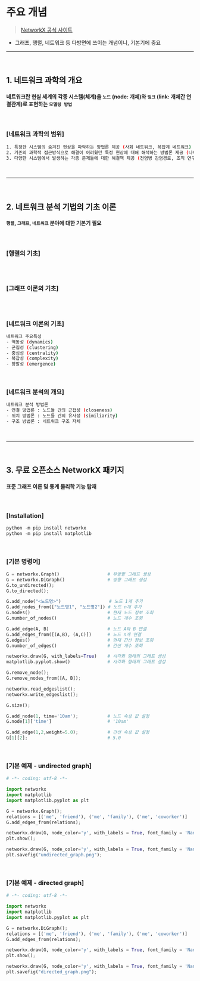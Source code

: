 # 주요 개념 
> [NetworkX 공식 사이트](https://networkx.org/)

* 그래프, 행렬, 네트워크 등 다방면에 쓰이는 개념이니, 기본기에 중요

<hr>
<br>

## 1. 네트워크 과학의 개요

#### 네트워크란 현실 세계의 각종 시스템(체계)을 ```노드``` (node: 개체)와 ```링크``` (link: 개체간 연결관계)로 표현하는 ```모델링 방법```

<br>

### [네트워크 과학의 범위]
```bash
1. 특정한 시스템의 숨겨진 현상을 파악하는 방법론 제공 (사회 네트워크, 복잡계 네트워크)
2. 기존의 과학적 접근방식으로 해결이 어려웠던 특정 현상에 대해 해석하는 방법론 제공 (나비효과 현상, 확산 현상 등)
3. 다양한 시스템에서 발생하는 각종 문제들에 대한 해결책 제공 (전염병 감염경로, 조직 연구 등)
```
<br>
<hr>
<br>

## 2. 네트워크 분석 기법의 기초 이론

#### ```행렬```, ```그래프```, ```네트워크``` 분야에 대한 기본기 필요

<br>

### [행렬의 기초]
```bash

```

<br>

### [그래프 이론의 기초]
```bash

```

<br>

### [네트워크 이론의 기초]
```bash
네트워크 주요특성
- 역동성 (dynamics)
- 군집성 (clustering)
- 중심성 (centrality)
- 복잡성 (complexity)
- 창발성 (emergence)
```

<br>

### [네트워크 분석의 개요]
```bash
네트워크 분석 방법론
- 연결 방법론 : 노드들 간의 근접성 (closeness)
- 위치 방법론 : 노드들 간의 유사성 (similiarity)
- 구조 방법론 : 네트워크 구조 자체
```

<br>
<hr>
<br>

## 3. 무료 오픈소스 NetworkX 패키지

#### 표준 그래프 이론 및 통계 물리학 기능 탑재

<br>

### [Installation]
```python
python -m pip install networkx
python -m pip install matplotlib
```

<br> 

### [기본 명령어]
```python
G = networkx.Graph()                  # 무방향 그래프 생성
G = networkx.DiGraph()                # 방향 그래프 생성
G.to_undirected();
G.to_directed();

G.add_node("<노드명>")                  # 노드 1개 추가
G.add_nodes_from(["노드명1", "노드명2"]) # 노드 n개 추가
G.nodes()                             # 현재 노드 정보 조회
G.number_of_nodes()                   # 노드 개수 조회

G.add_edge(A, B)                      # 노드 A와 B 연결
G.add_edges_from([(A,B), (A,C)])      # 노드 n개 연결
G.edges()                             # 현재 간선 정보 조회
G.number_of_edges()                   # 간선 개수 조회

networkx.draw(G, with_labels=True)    # 시각화 형태의 그래프 생성
matplotlib.pyplot.show()              # 시각화 형태의 그래프 생성

G.remove_node();
G.remove_nodes_from([A, B]);

networkx.read_edgeslist();
networkx.write_edgeslist();

G.size();

G.add_node(1, time='10am');           # 노드 속성 값 설정
G.node[1]['time']                     # '10am'

G.add_edge(1,2,weight=5.0);           # 간선 속성 값 설정 
G[1][2];                              # 5.0
```

<br>

### [기본 예제 - undirected graph] 
```python
# -*- coding: utf-8 -*-

import networkx
import matplotlib
import matplotlib.pyplot as plt

G = networkx.Graph();
relations = [('me', 'friend'), ('me', 'family'), ('me', 'coworker')]
G.add_edges_from(relations);

networkx.draw(G, node_color='y', with_labels = True, font_family = 'NanumGothic');
plt.show();

networkx.draw(G, node_color='y', with_labels = True, font_family = 'NanumGothic');
plt.savefig("undirected_graph.png");
```

<br>

### [기본 예제 - directed graph] 
```python
# -*- coding: utf-8 -*-

import networkx
import matplotlib
import matplotlib.pyplot as plt

G = networkx.DiGraph();
relations = [('me', 'friend'), ('me', 'family'), ('me', 'coworker')]
G.add_edges_from(relations);

networkx.draw(G, node_color='y', with_labels = True, font_family = 'NanumGothic');
plt.show();

networkx.draw(G, node_color='y', with_labels = True, font_family = 'NanumGothic');
plt.savefig("directed_graph.png");
```
